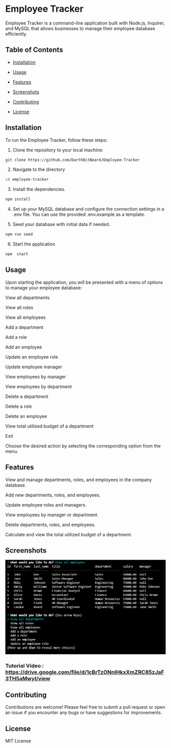 # Employee Tracker

  

Employee Tracker is a command-line application built with Node.js, Inquirer, and MySQL that allows businesses to manage their employee database efficiently.

  

## Table of Contents

  

- [Installation](#installation)

- [Usage](#usage)

- [Features](#features)

- [Screenshots](#screenshots)

- [Contributing](#contributing)

- [License](#license)

  

## Installation

  

To run the Employee Tracker, follow these steps:

  

1. Clone the repository to your local machine:

  

```bash
git clone https://github.com/DarthBitBeard/Employee-Tracker
```

2. Navigate to the directory

  

```bash
cd employee-tracker
```
3. Install the dependencies.
```bash
npm install
```
4. Set up your MySQL database and configure the connection settings in a .env file. You can use the provided .env.example as a template.

5. Seed your database with initial data if needed.
```bash
npm run seed
```
6. Start the application
```bash
npm  start
```
## Usage

Upon  starting  the  application,  you  will  be  presented  with  a  menu  of  options  to  manage  your  employee  database:

  

View  all  departments

View  all  roles

View  all  employees

Add  a  department

Add  a  role

Add  an  employee

Update  an  employee  role

Update  employee  manager

View  employees  by  manager

View  employees  by  department

Delete  a  department

Delete  a  role

Delete  an  employee

View  total  utilized  budget  of  a  department

Exit

Choose  the  desired  action  by  selecting  the  corresponding  option  from  the  menu.

  

## Features

View  and  manage  departments,  roles,  and  employees  in  the  company  database.

Add  new  departments,  roles,  and  employees.

Update  employee  roles  and  managers.

View  employees  by  manager  or  department.

Delete  departments,  roles,  and  employees.

Calculate  and  view  the  total  utilized  budget  of  a  department.

## Screenshots

![Employee Tracker](Assets/Screenshot%202024-03-23%20142434.png)
### Tutorial Video : https://drive.google.com/file/d/1cBrTzONnIHkxXmZRC85zJaF3TH5aMwyI/view

## Contributing

Contributions  are  welcome!  Please  feel  free  to  submit  a  pull  request  or  open  an  issue  if  you  encounter  any  bugs  or  have  suggestions  for  improvements.

  

## License
MIT License